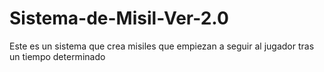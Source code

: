 # Sistema-de-Misil-Ver-2.0
Este es un sistema que crea misiles que empiezan a seguir al jugador tras un tiempo determinado
